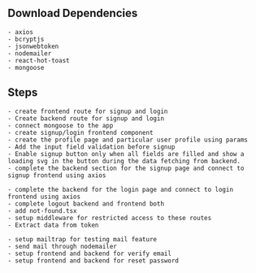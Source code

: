 ## Download Dependencies
    - axios
    - bcryptjs
    - jsonwebtoken
    - nodemailer
    - react-hot-toast
    - mongoose




## Steps
    - create frontend route for signup and login
    - Create backend route for signup and login
    - connect mongoose to the app
    - create signup/login frontend component
    - create the profile page and particular user profile using params
    - Add the input field validation before signup
    - Enable signup button only when all fields are filled and show a loading svg in the button during the data fetching from backend.
    - complete the backend section for the signup page and connect to signup frontend using axios

    - complete the backend for the login page and connect to login frontend using axios
    - complete logout backend and frontend both
    - add not-found.tsx
    - setup middleware for restricted access to these routes
    - Extract data from token

    - setup mailtrap for testing mail feature
    - send mail through nodemailer
    - setup frontend and backend for verify email
    - setup frontend and backend for reset password
